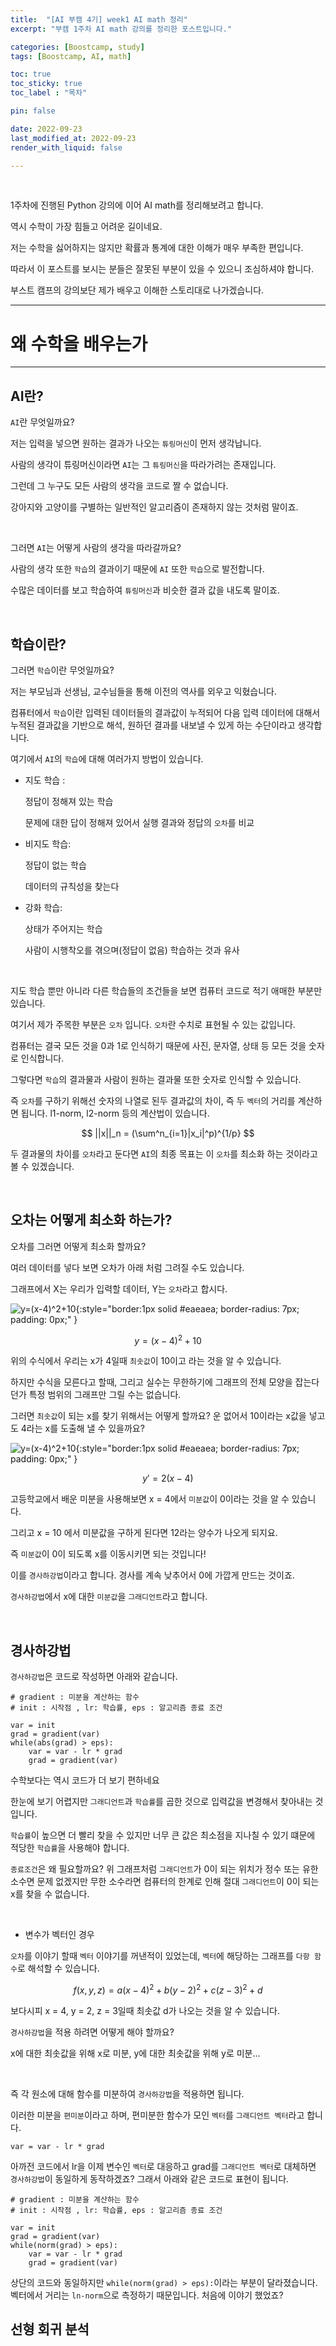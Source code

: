 ```yaml
---
title:  "[AI 부캠 4기] week1 AI math 정리"
excerpt: "부캠 1주차 AI math 강의를 정리한 포스트입니다."

categories: [Boostcamp, study]
tags: [Boostcamp, AI, math]

toc: true
toc_sticky: true
toc_label : "목차"

pin: false

date: 2022-09-23
last_modified_at: 2022-09-23
render_with_liquid: false

---
```


<br>

1주차에 진행된 Python 강의에 이어 AI math를 정리해보려고 합니다.

역시 수학이 가장 힘들고 어려운 길이네요.

저는 수학을 싫어하지는 않지만 확률과 통계에 대한 이해가 매우 부족한 편입니다.

따라서 이 포스트를 보시는 분들은 잘못된 부분이 있을 수 있으니 조심하셔야 합니다.

부스트 캠프의 강의보단 제가 배우고 이해한 스토리대로 나가겠습니다.

---

# 왜 수학을 배우는가

---

## AI란?

`AI`란 무엇일까요?

저는 입력을 넣으면 원하는 결과가 나오는 `튜링머신`이 먼저 생각납니다.

사람의 생각이 튜링머신이라면 `AI`는 그 `튜링머신`을 따라가려는 존재입니다.

그런데 그 누구도 모든 사람의 생각을 코드로 짤 수 없습니다.

강아지와 고양이를 구별하는 일반적인 알고리즘이 존재하지 않는 것처럼 말이죠.

<br>

그러면 `AI`는 어떻게 사람의 생각을 따라갈까요?

사람의 생각 또한 `학습`의 결과이기 때문에 `AI` 또한 `학습`으로 발전합니다.

수많은 데이터를 보고 학습하여 `튜링머신`과 비슷한 결과 값을 내도록 말이죠.

<br>

## 학습이란?

그러면 `학습`이란 무엇일까요?

저는 부모님과 선생님, 교수님들을 통해 이전의 역사를 외우고 익혔습니다.

컴퓨터에서 `학습`이란 입력된 데이터들의 결과값이 누적되어 다음 입력 데이터에 대해서 누적된 결과값을 기반으로 해석, 원하던 결과를 내보낼 수 있게 하는 수단이라고 생각합니다.

여기에서 `AI`의 `학습`에 대해 여러가지 방법이 있습니다.

- 지도 학습 : 

    정답이 정해져 있는 학습
    
    문제에 대한 답이 정해져 있어서 실행 결과와 정답의 `오차`를 비교

- 비지도 학습:

    정답이 없는 학습

    데이터의 규칙성을 찾는다

- 강화 학습:

    상태가 주어지는 학습

    사람이 시행착오를 겪으며(정답이 없음) 학습하는 것과 유사

<br>


지도 학습 뿐만 아니라 다른 학습들의 조건들을 보면 컴퓨터 코드로 적기 애매한 부분만 있습니다.

여기서 제가 주목한 부분은 `오차` 입니다. `오차`란 수치로 표현될 수 있는 값입니다.

컴퓨터는 결국 모든 것을 0과 1로 인식하기 때문에 사진, 문자열, 상태 등 모든 것을 숫자로 인식합니다.

그렇다면 `학습`의 결과물과 사람이 원하는 결과물 또한 숫자로 인식할 수 있습니다.

즉 `오차`를 구하기 위해선 숫자의 나열로 된두 결과값의 차이, 즉 두 `벡터`의 거리를 계산하면 됩니다. l1-norm, l2-norm 등의 계산법이 있습니다.

$$
||x||_n = (\sum^n_{i=1}|x_i|^p)^{1/p}
$$

두 결과물의 차이를 `오차`라고 둔다면 `AI`의 최종 목표는 이 `오차`를 최소화 하는 것이라고 볼 수 있겠습니다.

<br>

## 오차는 어떻게 최소화 하는가?

오차를 그러면 어떻게 최소화 할까요?

여러 데이터를 넣다 보면 오차가 아래 처럼 그려질 수도 있습니다.

그래프에서 X는 우리가 입력할 데이터, Y는 `오차`라고 합시다.

![y=(x-4)^2+10](week1/graph1.png){:style="border:1px solid #eaeaea; border-radius: 7px; padding: 0px;" }

$$
y = (x-4) ^ 2 + 10
$$

위의 수식에서 우리는 x가 4일때 `최솟값`이 10이고 라는 것을 알 수 있습니다.

하지만 수식을 모른다고 할때, 그리고 실수는 무한하기에 그래프의 전체 모양을 잡는다던가 특정 범위의 그래프만 그릴 수는 없습니다.

그러면 `최솟값`이 되는 x를 찾기 위해서는 어떻게 할까요? 운 없어서 10이라는 x값을 넣고도 4라는 x를 도출해 낼 수 있을까요?



![y=(x-4)^2+10](week1/graph2.png){:style="border:1px solid #eaeaea; border-radius: 7px; padding: 0px;" }

$$
y' = 2(x-4)
$$

고등학교에서 배운 미분을 사용해보면 x = 4에서 `미분값`이 0이라는 것을 알 수 있습니다.

그리고 x = 10 에서 미분값을 구하게 된다면 12라는 양수가 나오게 되지요.

즉 `미분값`이 0이 되도록 x를 이동시키면 되는 것입니다!

이를 `경사하강법`이라고 합니다. 경사를 계속 낮추어서 0에 가깝게 만드는 것이죠.

`경사하강법`에서 x에 대한 `미분값`을 `그래디언트`라고 합니다.

<br>

## 경사하강법

`경사하강법`은 코드로 작성하면 아래와 같습니다.

```code
# gradient : 미분을 계산하는 함수
# init : 시작점 , lr: 학습률, eps : 알고리즘 종료 조건

var = init
grad = gradient(var)
while(abs(grad) > eps):
    var = var - lr * grad
    grad = gradient(var)
```

수학보다는 역시 코드가 더 보기 편하네요

한눈에 보기 어렵지만 `그래디언트`과 `학습률`를 곱한 것으로 입력값을 변경해서 찾아내는 것입니다. 

`학습률`이 높으면 더 빨리 찾을 수 있지만 너무 큰 값은 최소점을 지나칠 수 있기 떄문에 적당한 `학습률`을 사용해야 합니다.

`종료조건`은 왜 필요할까요? 위 그래프처럼 `그래디언트`가 0이 되는 위치가 정수 또는 유한 소수면 문제 없겠지만 무한 소수라면 컴퓨터의 한계로 인해 절대 `그래디언트`이 0이 되는 x를 찾을 수 없습니다.

<br>

- 변수가 벡터인 경우

`오차`를 이야기 할때 `벡터` 이야기를 꺼낸적이 있었는데, `벡터`에 해당하는 그래프를 `다항 함수`로 해석할 수 있습니다.


$$
f(x, y, z) = a(x-4)^2 + b(y-2)^2 + c(z-3)^2 + d
$$


보다시피 x = 4, y = 2, z = 3일때 최솟값 d가 나오는 것을 알 수 있습니다.

`경사하강법`을 적용 하려면 어떻게 해야 할까요?

x에 대한 최솟값을 위해 x로 미분, y에 대한 최솟값을 위해 y로 미분...

<br>

즉 각 원소에 대해 함수를 미분하여 `경사하강법`을 적용하면 됩니다.

이러한 미분을 `편미분`이라고 하며, 편미분한 함수가 모인 `벡터`를 `그래디언트 벡터`라고 합니다.


```
var = var - lr * grad
```


아까전 코드에서 lr을 이제 변수인 `벡터`로 대응하고 grad를 `그래디언트 벡터`로 대체하면 `경사하강법`이 동일하게 동작하겠죠? 그래서 아래와 같은 코드로 표현이 됩니다.

```code
# gradient : 미분을 계산하는 함수
# init : 시작점 , lr: 학습률, eps : 알고리즘 종료 조건

var = init
grad = gradient(var)
while(norm(grad) > eps):
    var = var - lr * grad
    grad = gradient(var)
```

상단의 코드와 동일하지만 `while(norm(grad) > eps):`이라는 부분이 달라졌습니다. 벡터에서 거리는 `ln-norm`으로 측정하기 때문입니다. 처음에 이야기 했었죠?

## 선형 회귀 분석
